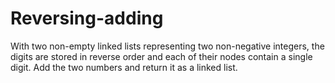 # Reversing-adding
With two non-empty linked lists representing two non-negative integers, the digits are stored in reverse order and each of their nodes contain a single digit. Add the two numbers and return it as a linked list.
